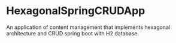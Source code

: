 # HexagonalSpringCRUDApp
An application of content management that implements hexagonal architecture and CRUD spring boot with H2 database.
